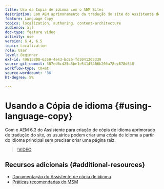 ```yaml
---
title: Uso da Cópia de idioma com o AEM Sites
description: Com AEM aprimoramento da tradução do site do Assistente de criação de idioma , os usuários podem criar uma cópia de idioma a partir do idioma principal sem precisar criar uma página raiz.
feature: Language Copy
topics: localization, authoring, content-architecture
audience: all
doc-type: feature video
activity: use
version: 6.4, 6.5
topic: Localization
role: User
level: Beginner
exl-id: 49613808-6369-4e43-bc26-fd3041265339
source-git-commit: 307ed6cd25d5be1e54145406b206a78ec878d548
workflow-type: tm+mt
source-wordcount: '86'
ht-degree: 5%

---
```


# Usando a Cópia de idioma {#using-language-copy}

Com o AEM 6.3 do Assistente para criação de cópia de idioma aprimorado de tradução do site, os usuários podem criar uma cópia de idioma a partir do idioma principal sem precisar criar uma página raiz.

>[!VIDEO](https://video.tv.adobe.com/v/17116/?quality=9&learn=on)

## Recursos adicionais {#additional-resources}

* [Documentação do Assistente de cópia de idioma](https://helpx.adobe.com/experience-manager/6-5/sites/administering/using/tc-wizard.html)
* [Práticas recomendadas do MSM](https://helpx.adobe.com/experience-manager/6-5/sites/administering/using/msm-best-practices.html)
